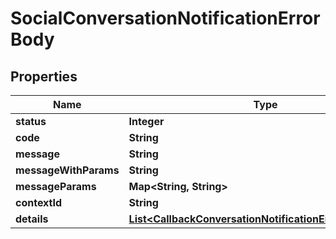 
# SocialConversationNotificationErrorBody

## Properties
Name | Type | Description | Notes
------------ | ------------- | ------------- | -------------
**status** | **Integer** |  |  [optional]
**code** | **String** |  |  [optional]
**message** | **String** |  |  [optional]
**messageWithParams** | **String** |  |  [optional]
**messageParams** | **Map&lt;String, String&gt;** |  |  [optional]
**contextId** | **String** |  |  [optional]
**details** | [**List&lt;CallbackConversationNotificationErrorInfoDetails&gt;**](CallbackConversationNotificationErrorInfoDetails.md) |  |  [optional]



